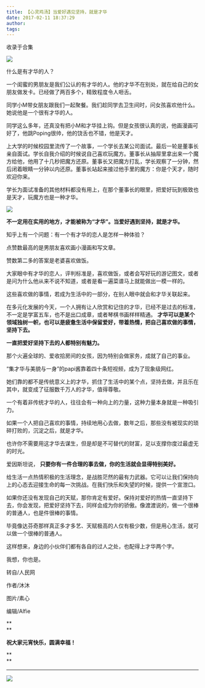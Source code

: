 ```yaml
---
title: 【心灵鸡汤】当爱好遇见坚持，就是才华
date: 2017-02-11 18:37:29
author: 
tags: 
---
```



收录于合集

![](/images/4494/2.png)

  

什么是有才华的人？

  

一个闺蜜的男朋友是我们公认的有才华的人。他的才华不在别处，就在给自己的女朋友做发卡。已经做了两百多个，精致程度令人咂舌。

  

同学小M带女朋友跟我们一起聚餐。我们趁同学去卫生间时，问女孩喜欢他什么。她说他是一个很有才华的人。

  

同学这么多年，还真没有把小M和才华挂上钩。但是女孩很认真的说，他画漫画可好了，他跳Poping很帅，他的饶舌也不错，他是天才。

  

上大学的时候校园里流传了一个故事，一个学长去某公司面试。最后一轮是董事长亲自面试。学长自我介绍的时候说自己喜欢玩魔方。董事长从抽屉里拿出来一个魔方给他，他用了十几秒把魔方还原。董事长又把魔方打乱，学长观察了一分钟，然后闭着眼睛一分钟以内还原。董事长站起来接过他手里的魔方：你是个天才，随时欢迎你来。

  

学长为面试准备的其他材料都没有用上，在那个董事长的眼里，把爱好玩到极致也是天才，玩魔方也是一种才华。

  

![](/images/4494/3.jpeg)

 **不一定用在实用的地方，才能被称为“才华”。当爱好遇到坚持，就是才华。**

  

知乎上有一个问题：有一个有才华的恋人是怎样一种体验？

  

点赞数最高的是男朋友喜欢画小漫画和写文章。

  

赞数第二多的答案是老婆喜欢做饭。

  

大家眼中有才华的恋人，评判标准是，喜欢做饭，或者会写好玩的游记图文，或者是问为什么他从来不说不知道，或者是看一遍菜谱马上就能做出一模一样的。

  

这些喜欢做的事情，若成为生活中的一部分，在别人眼中就会和才华关联起来。

  

在多元化发展的今天，一个人拥有让人欣赏和记住的才华，已经不是过去的标准，不一定是学富五车，也不是出口成章，或者琴棋书画样样精通。
**才华可以是某个领域独树一帜，也可以是疲惫生活中保留爱好，带着热情，把自己喜欢做的事情，坚持下去。**

  

 **一直把爱好坚持下去的人都特别有魅力。**

  

那个火遍全球的、爱收拾房间的女孩，因为特别会做家务，成就了自己的事业。

  

“集才华与美貌与一身”的papi酱靠着四十条短视频，成为了现象级网红。

  

她们靠的都不是传统意义上的才华，抓住了生活中的某个点，坚持去做，并且乐在其中，就变成了征服数千万人的才华，值得尊敬。

  

一个有着非传统才华的人，往往会有一种向上的力量，这种力量本身就是一种吸引力。

  

如果一个人把自己喜欢的事情，持续地用心去做，数年之后，那些没有被现实的琐碎打败的，沉淀之后，就是才华。

  

也许你不需要用这才华去谋生，但是却是不可替代的财富，足以支撑你度过最虚无的时光。

  

爱因斯坦说， **只要你有一件合理的事去做，你的生活就会显得特别美好。**

  

给生活一点热情积极的生活理念，是战胜茫然的最有力武器。它可以让我们保持向上的心态去迎接生命的每一次挑战。在我们快乐和失望的时候，提供一个宣泄口。

  

如果你还没有发现自己的天赋，那你肯定有爱好。保持对爱好的热情一直坚持下去，你会发现，把爱好坚持下去，同样会成为你的骄傲。像渡渡说的，做一个很棒的普通人，也是件很棒的事情。

  

毕竟像达芬奇那样真正多才多艺、天赋极高的人仅有极少数，但是用心生活，就可以做一个很棒的普通人。

  

这样想来，身边的小伙伴们都有各自的过人之处，也配得上才华两个字。

  

我想，你也是。

  

转自/人民网

作者/沐沐

图片/素心

编辑/Alfie

 **  
**

 **祝大家元宵快乐，圆满幸福！**

 **  
**

 ****

![](/images/4494/4.gif)

